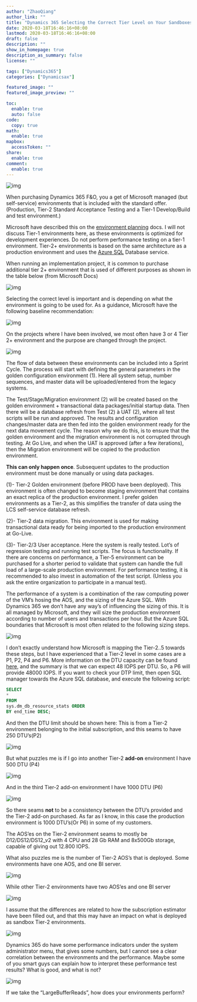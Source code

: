 ```yaml
---
author: "ZhaoQiang"
author_link: ""
title: "Dynamics 365 Selecting the Correct Tier Level on Your Sandboxes"
date: 2020-03-18T16:46:16+08:00
lastmod: 2020-03-18T16:46:16+08:00
draft: false
description: ""
show_in_homepage: true
description_as_summary: false
license: ""

tags: ["Dynamics365"]
categories: ["Dynamicsax"]

featured_image: ""
featured_image_preview: ""

toc:
  enable: true
  auto: false
code:
  copy: true
math:
  enable: true
mapbox:
  accessToken: ""
share:
  enable: true
comment:
  enable: true
---
```


![img](https://nashome-image-bucket.oss-cn-shanghai.aliyuncs.com/Images/D365tierlevel/1.png)

When purchasing Dynamics 365 F&O, you a get of Microsoft managed (but self-service) environments that is included with the standard offer. (Production, Tier-2 Standard Acceptance Testing and a Tier-1 Develop/Build and test environment.) 

Microsoft have described this on the [environment planning](https://docs.microsoft.com/en-us/dynamics365/unified-operations/fin-and-ops/imp-lifecycle/environment-planning) docs. I will not discuss Tier-1 environments here, as these environments is optimized for development experiences. Do not perform performance testing on a tier-1 environment. Tier-2+ environments is based on the same architecture as a production environment and uses the [Azure SQL](https://docs.microsoft.com/en-us/azure/sql-database/sql-database-technical-overview) Database service.

When running an implementation project, it is common to purchase additional tier 2+ environment that is used of different purposes as shown in the table below (from Microsoft Docs)

![img](https://nashome-image-bucket.oss-cn-shanghai.aliyuncs.com/Images/D365tierlevel/2.png)

Selecting the correct level is important and is depending on what the environment is going to be used for. As a guidance, Microsoft have the following baseline recommendation:

![img](https://nashome-image-bucket.oss-cn-shanghai.aliyuncs.com/Images/D365tierlevel/3.png)

On the projects where I have been involved, we most often have 3 or 4 Tier 2+ environment and the purpose are changed through the project.

![img](https://nashome-image-bucket.oss-cn-shanghai.aliyuncs.com/Images/D365tierlevel/4.png)

The flow of data between these environments can be included into a Sprint Cycle. The process will start with defining the general parameters in the golden configuration environment (1). Here all system setup, number sequences, and master data will be uploaded/entered from the legacy systems. 

The Test/Stage/Migration environment (2) will be created based on the golden environment + transactional data packages/initial startup data. Then there will be a database refresh from Test (2) à UAT (2), where all test scripts will be run and approved. The results and configuration changes/master data are then fed into the golden environment ready for the next data movement cycle. The reason why we do this, is to ensure that the golden environment and the migration environment is not corrupted through testing. At Go Live, and when the UAT is approved (after a few iterations), then the Migration environment will be copied to the production environment. 

**This can only happen once**. Subsequent updates to the production environment must be done manually or using data packages.

(1)- Tier-2 Golden environment (before PROD have been deployed). This environment is often changed to become staging environment that contains an exact replica of the production environment. I prefer golden environments as a Tier-2, as this simplifies the transfer of data using the LCS self-service database refresh.

(2)- Tier-2 data migration. This environment is used for making transactional data ready for being imported to the production environment at Go-Live.

(3)- Tier-2/3 User acceptance. Here the system is really tested. Lot’s of regression testing and running test scripts. The focus is functionality. If there are concerns on performance, a Tier-5 environment can be purchased for a shorter period to validate that system can handle the full load of a large-scale production environment. For performance testing, it is recommended to also invest in automation of the test script. (Unless you ask the entire organization to participate in a manual test).

The performance of a system is a combination of the raw computing power of the VM’s hosing the AOS, and the sizing of the Azure SQL. With Dynamics 365 we don’t have any way’s of influencing the sizing of this. It is all managed by Microsoft, and they will size the production environment according to number of users and transactions per hour. But the Azure SQL boundaries that Microsoft is most often related to the following sizing steps.

![img](https://nashome-image-bucket.oss-cn-shanghai.aliyuncs.com/Images/D365tierlevel/5.png)

I don’t exactly understand how Microsoft is mapping the Tier-2..5 towards these steps, but I have experienced that a Tier-2 level in some cases are a P1, P2, P4 and P6. More information on the DTU capacity can be found [here](https://docs.microsoft.com/en-us/azure/sql-database/sql-database-service-tiers-dtu), and the summary is that we can expect 48 IOPS per DTU. So, a P6 will provide 48000 IOPS. If you want to check your DTP limit, then open SQL manager towards the Azure SQL database, and execute the following script:

```sql
SELECT
*
FROM
sys.dm_db_resource_stats ORDER
BY end_time DESC;
```

And then the DTU limit should be shown here: This is from a Tier-2 environment belonging to the initial subscription, and this seams to have 250 DTU’s(P2)

![img](https://nashome-image-bucket.oss-cn-shanghai.aliyuncs.com/Images/D365tierlevel/6.png)

But what puzzles me is if I go into another Tier-2 **add-on** environment I have 500 DTU (P4)

![img](https://nashome-image-bucket.oss-cn-shanghai.aliyuncs.com/Images/D365tierlevel/7.png)

And in the third Tier-2 add-on environment I have 1000 DTU (P6)

![img](https://nashome-image-bucket.oss-cn-shanghai.aliyuncs.com/Images/D365tierlevel/8.png)

So there seams **not** to be a consistency between the DTU’s provided and the Tier-2 add-on purchased. As far as I know, in this case the production environment is 1000 DTU’s(Or P6) in some of my customers.

The AOS’es on the Tier-2 environment seams to mostly be D12/DS12/DS12_v2 with 4 CPU and 28 Gb RAM and 8x500Gb storage, capable of giving out 12.800 IOPS.

What also puzzles me is the number of Tier-2 AOS’s that is deployed. Some environments have one AOS, and one BI server.

![img](https://nashome-image-bucket.oss-cn-shanghai.aliyuncs.com/Images/D365tierlevel/9.png)

While other Tier-2 environments have two AOS’es and one BI server

![img](https://nashome-image-bucket.oss-cn-shanghai.aliyuncs.com/Images/D365tierlevel/10.png)

I assume that the differences are related to how the subscription estimator have been filled out, and that this may have an impact on what is deployed as sandbox Tier-2 environments.

![img](https://nashome-image-bucket.oss-cn-shanghai.aliyuncs.com/Images/D365tierlevel/11.png)

Dynamics 365 do have some performance indicators under the system administrator menu, that gives some numbers, but I cannot see a clear correlation between the environments and the performance. Maybe some of you smart guys can explain how to interpret these performance test results? What is good, and what is not?

![img](https://nashome-image-bucket.oss-cn-shanghai.aliyuncs.com/Images/D365tierlevel/12.png)

If we take the “LargeBufferReads”, how does your environments perform?